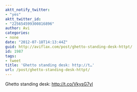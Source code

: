 ```yaml
---
aktt_notify_twitter:
- "yes"
aktt_twitter_id:
- "225654599300816896"
author: Avi
categories:
- none
date: "2012-07-18T14:13:44Z"
guid: http://aviflax.com/post/ghetto-standing-desk-httpt/
id: 1987
tags:
- tweet
title: 'Ghetto standing desk: http://t…'
url: /post/ghetto-standing-desk-httpt/
---
```

Ghetto standing desk: <a href="http://t.co/VkysG7yl" rel="nofollow">http://t.co/VkysG7yl</a>